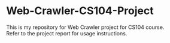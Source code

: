 # Web-Crawler-CS104-Project
This is my repository for Web Crawler project for CS104 course. <br/>
Refer to the project report for usage instructions.
